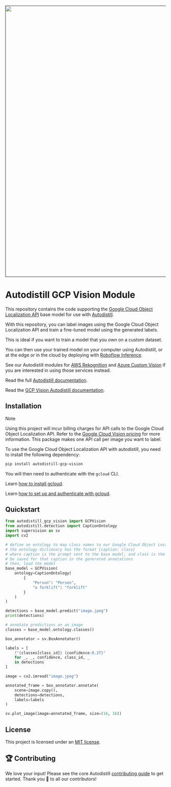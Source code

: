 <div align="center">
  <p>
    <a align="center" href="" target="_blank">
      <img
        width="850"
        src="https://media.roboflow.com/open-source/autodistill/autodistill-banner.png"
      >
    </a>
  </p>
</div>

# Autodistill GCP Vision Module

This repository contains the code supporting the [Google Cloud Object Localization API](https://cloud.google.com/vision/docs/object-localizer#vision_localize_objects-python) base model for use with [Autodistill](https://github.com/autodistill/autodistill).

With this repository, you can label images using the Google Cloud Object Localization API and train a fine-tuned model using the generated labels.

This is ideal if you want to train a model that you own on a custom dataset.

You can then use your trained model on your computer using Autodistill, or at the edge or in the cloud by deploying with [Roboflow Inference](https://inference.roboflow.com).

See our Autodistill modules for [AWS Rekognition](https://github.com/autodistill/autodistill-rekognition) and [Azure Custom Vision](https://github.com/autodistill/autodistill-azure-vision) if you are interested in using those services instead.

Read the full [Autodistill documentation](https://autodistill.github.io/autodistill/).

Read the [GCP Vision Autodistill documentation](https://autodistill.github.io/autodistill/base_models/gcp_vision/).

## Installation

> [!NOTE]  
> Using this project will incur billing charges for API calls to the Google Cloud Object Localization API. Refer to the [Google Cloud Vision pricing](https://cloud.google.com/vision/pricing) for more information. This package makes one API call per image you want to label.

To use the Google Cloud Object Localization API with autodistill, you need to install the following dependency:

```bash
pip install autodistill-gcp-vision
```

You will then need to authenticate with the `gcloud` CLI.

Learn [how to install gcloud](https://cloud.google.com/sdk/docs/install).

Learn [how to set up and authenticate with gcloud](https://cloud.google.com/sdk/docs/initializing).

## Quickstart

```python
from autodistill_gcp_vision import GCPVision
from autodistill.detection import CaptionOntology
import supervision as sv
import cv2

# define an ontology to map class names to our Google Cloud Object Localization API prompt
# the ontology dictionary has the format {caption: class}
# where caption is the prompt sent to the base model, and class is the label that will
# be saved for that caption in the generated annotations
# then, load the model
base_model = GCPVision(
    ontology=CaptionOntology(
        {
            "Person": "Person",
            "a forklift": "forklift"
        }
    )
)

detections = base_model.predict("image.jpeg")
print(detections)

# annotate predictions on an image
classes = base_model.ontology.classes()

box_annotator = sv.BoxAnnotator()

labels = [
	f"{classes[class_id]} {confidence:0.2f}"
	for _, _, confidence, class_id, _
	in detections
]

image = cv2.imread("image.jpeg")

annotated_frame = box_annotator.annotate(
	scene=image.copy(),
	detections=detections,
	labels=labels
)

sv.plot_image(image=annotated_frame, size=(16, 16))
```

## License

This project is licensed under an [MIT license](LICENSE).

## 🏆 Contributing

We love your input! Please see the core Autodistill [contributing guide](https://github.com/autodistill/autodistill/blob/main/CONTRIBUTING.md) to get started. Thank you 🙏 to all our contributors!